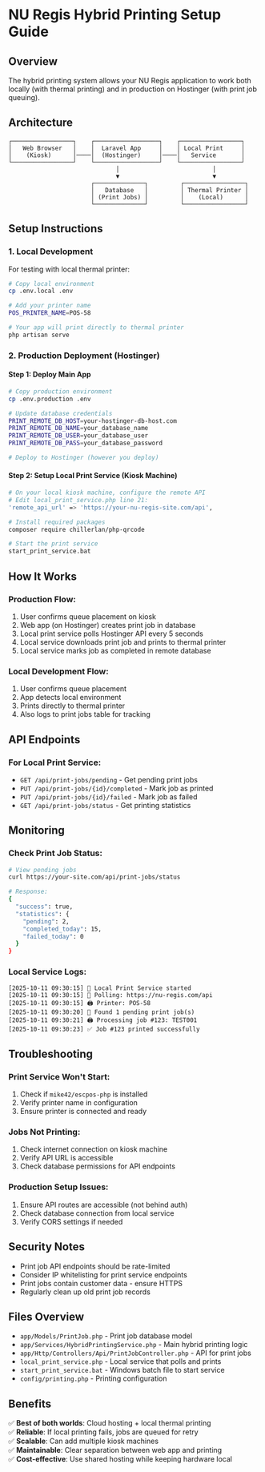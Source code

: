 # NU Regis Hybrid Printing Setup Guide

## Overview
The hybrid printing system allows your NU Regis application to work both locally (with thermal printing) and in production on Hostinger (with print job queuing).

## Architecture

```
┌─────────────────┐    ┌──────────────────┐    ┌─────────────────┐
│   Web Browser   │    │  Laravel App     │    │ Local Print     │
│    (Kiosk)      │────│  (Hostinger)     │────│   Service       │
└─────────────────┘    └──────────────────┘    └─────────────────┘
                              │                          │
                              ▼                          ▼
                       ┌──────────────┐         ┌─────────────────┐
                       │   Database   │         │ Thermal Printer │
                       │ (Print Jobs) │         │    (Local)      │
                       └──────────────┘         └─────────────────┘
```

## Setup Instructions

### 1. Local Development
For testing with local thermal printer:

```bash
# Copy local environment
cp .env.local .env

# Add your printer name
POS_PRINTER_NAME=POS-58

# Your app will print directly to thermal printer
php artisan serve
```

### 2. Production Deployment (Hostinger)

#### Step 1: Deploy Main App
```bash
# Copy production environment
cp .env.production .env

# Update database credentials
PRINT_REMOTE_DB_HOST=your-hostinger-db-host.com
PRINT_REMOTE_DB_NAME=your_database_name
PRINT_REMOTE_DB_USER=your_database_user
PRINT_REMOTE_DB_PASS=your_database_password

# Deploy to Hostinger (however you deploy)
```

#### Step 2: Setup Local Print Service (Kiosk Machine)
```bash
# On your local kiosk machine, configure the remote API
# Edit local_print_service.php line 21:
'remote_api_url' => 'https://your-nu-regis-site.com/api',

# Install required packages
composer require chillerlan/php-qrcode

# Start the print service
start_print_service.bat
```

## How It Works

### Production Flow:
1. User confirms queue placement on kiosk
2. Web app (on Hostinger) creates print job in database
3. Local print service polls Hostinger API every 5 seconds
4. Local service downloads print job and prints to thermal printer
5. Local service marks job as completed in remote database

### Local Development Flow:
1. User confirms queue placement
2. App detects local environment
3. Prints directly to thermal printer
4. Also logs to print jobs table for tracking

## API Endpoints

### For Local Print Service:
- `GET /api/print-jobs/pending` - Get pending print jobs
- `PUT /api/print-jobs/{id}/completed` - Mark job as printed
- `PUT /api/print-jobs/{id}/failed` - Mark job as failed
- `GET /api/print-jobs/status` - Get printing statistics

## Monitoring

### Check Print Job Status:
```bash
# View pending jobs
curl https://your-site.com/api/print-jobs/status

# Response:
{
  "success": true,
  "statistics": {
    "pending": 2,
    "completed_today": 15,
    "failed_today": 0
  }
}
```

### Local Service Logs:
```
[2025-10-11 09:30:15] 🚀 Local Print Service started
[2025-10-11 09:30:15] 📡 Polling: https://nu-regis.com/api
[2025-10-11 09:30:15] 🖨️ Printer: POS-58
[2025-10-11 09:30:20] 📄 Found 1 pending print job(s)
[2025-10-11 09:30:21] 🖨️ Processing job #123: TEST001
[2025-10-11 09:30:23] ✅ Job #123 printed successfully
```

## Troubleshooting

### Print Service Won't Start:
1. Check if `mike42/escpos-php` is installed
2. Verify printer name in configuration
3. Ensure printer is connected and ready

### Jobs Not Printing:
1. Check internet connection on kiosk machine
2. Verify API URL is accessible
3. Check database permissions for API endpoints

### Production Setup Issues:
1. Ensure API routes are accessible (not behind auth)
2. Check database connection from local service
3. Verify CORS settings if needed

## Security Notes

- Print job API endpoints should be rate-limited
- Consider IP whitelisting for print service endpoints
- Print jobs contain customer data - ensure HTTPS
- Regularly clean up old print job records

## Files Overview

- `app/Models/PrintJob.php` - Print job database model
- `app/Services/HybridPrintingService.php` - Main hybrid printing logic
- `app/Http/Controllers/Api/PrintJobController.php` - API for print jobs
- `local_print_service.php` - Local service that polls and prints
- `start_print_service.bat` - Windows batch file to start service
- `config/printing.php` - Printing configuration

## Benefits

✅ **Best of both worlds**: Cloud hosting + local thermal printing  
✅ **Reliable**: If local printing fails, jobs are queued for retry  
✅ **Scalable**: Can add multiple kiosk machines  
✅ **Maintainable**: Clear separation between web app and printing  
✅ **Cost-effective**: Use shared hosting while keeping hardware local